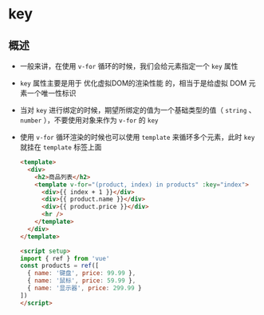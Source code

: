 # key

## 概述

+ 一般来讲，在使用 `v-for` 循环的时候，我们会给元素指定一个 `key` 属性
+ `key` 属性主要是用于 优化虚拟DOM的渲染性能 的，相当于是给虚拟 DOM 元素一个唯一性标识
+ 当对 `key` 进行绑定的时候，期望所绑定的值为一个基础类型的值（ `string` 、 `number` ），不要使用对象来作为 `v-for` 的 `key`

+ 使用 `v-for` 循环渲染的时候也可以使用 `template` 来循环多个元素，此时 `key` 就挂在 `template` 标签上面

  ```html
  <template>
    <div>
      <h2>商品列表</h2>
      <template v-for="(product, index) in products" :key="index">
        <div>{{ index + 1 }}</div>
        <div>{{ product.name }}</div>
        <div>{{ product.price }}</div>
        <hr />
      </template>
    </div>
  </template>

  <script setup>
  import { ref } from 'vue'
  const products = ref([
    { name: '键盘', price: 99.99 },
    { name: '鼠标', price: 59.99 },
    { name: '显示器', price: 299.99 }
  ])
  </script>
  ```

